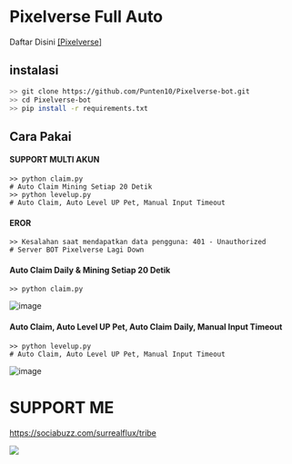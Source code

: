 # Pixelverse Full Auto
Daftar Disini [[Pixelverse]](https://t.me/pixelversexyzbot?start=1993663749)

## instalasi
```bash
>> git clone https://github.com/Punten10/Pixelverse-bot.git
>> cd Pixelverse-bot
>> pip install -r requirements.txt
```

## Cara Pakai
#### SUPPORT MULTI AKUN
```shell
>> python claim.py
# Auto Claim Mining Setiap 20 Detik 
>> python levelup.py
# Auto Claim, Auto Level UP Pet, Manual Input Timeout
```

#### EROR
```shell
>> Kesalahan saat mendapatkan data pengguna: 401 - Unauthorized
# Server BOT Pixelverse Lagi Down
```

#### Auto Claim Daily & Mining Setiap 20 Detik
```shell
>> python claim.py
```
![image](https://github.com/Punten10/Pixelverse-bot/assets/64400801/48da7f04-194d-47f8-81c2-c103beae0f0d)

#### Auto Claim, Auto Level UP Pet, Auto Claim Daily, Manual Input Timeout
```shell
>> python levelup.py
# Auto Claim, Auto Level UP Pet, Manual Input Timeout
```
![image](https://github.com/Punten10/Pixelverse-bot/assets/64400801/007ad8ce-4e0a-45a9-a07b-5de4476bb118)


# SUPPORT ME
https://sociabuzz.com/surrealflux/tribe

[<img src="https://img.shields.io/badge/Telegram-%40Me-orange">](https://t.me/zuiredrop)
